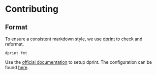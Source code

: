 # Contributing

## Format

To ensure a consistent markdown style, we use [dprint](https://dprint.dev) to check and reformat.

```shell
dprint fmt
```

Use the [official documentation](https://dprint.dev/setup/) to setup dprint.
The configuration can be found [here](https://github.com/bakdata/ci-templates/blob/main/dprint.json).
